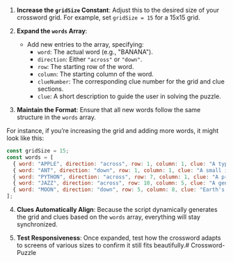 1. **Increase the `gridSize` Constant**: Adjust this to the desired size of your crossword grid. For example, set `gridSize = 15` for a 15x15 grid.

2. **Expand the `words` Array**:
   - Add new entries to the array, specifying:
     - `word`: The actual word (e.g., "BANANA").
     - `direction`: Either `"across"` or `"down"`.
     - `row`: The starting row of the word.
     - `column`: The starting column of the word.
     - `clueNumber`: The corresponding clue number for the grid and clue sections.
     - `clue`: A short description to guide the user in solving the puzzle.

3. **Maintain the Format**: Ensure that all new words follow the same structure in the `words` array.

For instance, if you’re increasing the grid and adding more words, it might look like this:
```javascript
const gridSize = 15;
const words = [
  { word: "APPLE", direction: "across", row: 1, column: 1, clue: "A type of fruit", clueNumber: 1 },
  { word: "ANT", direction: "down", row: 1, column: 1, clue: "A small insect, often with a sting", clueNumber: 1 },
  { word: "PYTHON", direction: "across", row: 7, column: 1, clue: "A programming language", clueNumber: 4 },
  { word: "JAZZ", direction: "across", row: 10, column: 5, clue: "A genre of music", clueNumber: 5 },
  { word: "MOON", direction: "down", row: 5, column: 8, clue: "Earth's natural satellite", clueNumber: 6 },
];
```

4. **Clues Automatically Align**: Because the script dynamically generates the grid and clues based on the `words` array, everything will stay synchronized.

5. **Test Responsiveness**: Once expanded, test how the crossword adapts to screens of various sizes to confirm it still fits beautifully.# Crossword-Puzzle